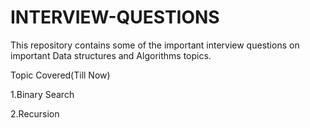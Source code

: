 # INTERVIEW-QUESTIONS 

This repository contains some of the important interview questions on important Data structures and Algorithms topics.

Topic Covered(Till Now)

1.Binary Search

2.Recursion
